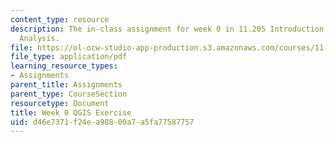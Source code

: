 ```yaml
---
content_type: resource
description: The in-class assignment for week 0 in 11.205 Introduction to Spatial
  Analysis.
file: https://ol-ocw-studio-app-production.s3.amazonaws.com/courses/11-205-introduction-to-spatial-analysis-fall-2019/d46e7371f24ea98800a7a5fa77587757_11.205f19_week_0_qgis.pdf
file_type: application/pdf
learning_resource_types:
- Assignments
parent_title: Assignments
parent_type: CourseSection
resourcetype: Document
title: Week 0 QGIS Exercise
uid: d46e7371-f24e-a988-00a7-a5fa77587757
---
```


